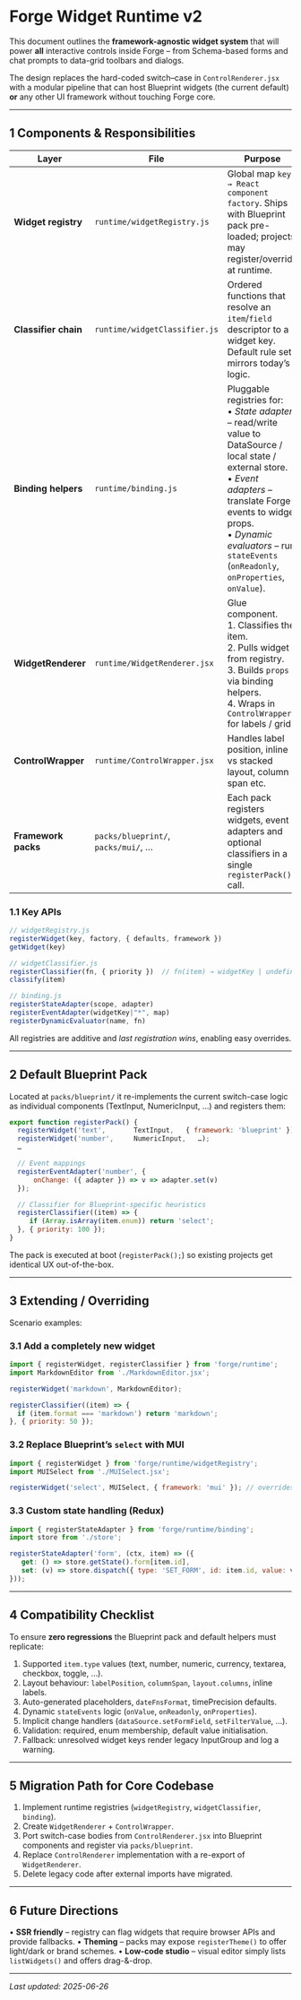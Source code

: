 # Forge Widget Runtime v2

This document outlines the **framework-agnostic widget system** that will power **all** interactive controls inside Forge – from Schema-based forms and chat prompts to data-grid toolbars and dialogs.

The design replaces the hard-coded switch–case in `ControlRenderer.jsx` with a modular pipeline that can host Blueprint widgets (the current default) **or** any other UI framework without touching Forge core.

---

## 1  Components & Responsibilities

| Layer | File | Purpose |
|-------|------|---------|
| **Widget registry** | `runtime/widgetRegistry.js` | Global map `key → React component factory`.  Ships with Blueprint pack pre-loaded; projects may register/override at runtime. |
| **Classifier chain** | `runtime/widgetClassifier.js` | Ordered functions that resolve an `item`/`field` descriptor to a widget key.  Default rule set mirrors today’s logic. |
| **Binding helpers** | `runtime/binding.js` | Pluggable registries for: <br>• *State adapters* – read/write value to DataSource / local state / external store.<br>• *Event adapters* – translate Forge events to widget props.<br>• *Dynamic evaluators* – run `stateEvents` (`onReadonly`, `onProperties`, `onValue`). |
| **WidgetRenderer** | `runtime/WidgetRenderer.jsx` | Glue component.<br>1. Classifies the item.<br>2. Pulls widget from registry.<br>3. Builds `props` via binding helpers.<br>4. Wraps in `ControlWrapper` for labels / grid. |
| **ControlWrapper** | `runtime/ControlWrapper.jsx` | Handles label position, inline vs stacked layout, column span etc. |
| **Framework packs** | `packs/blueprint/`, `packs/mui/`, … | Each pack registers widgets, event adapters and optional classifiers in a single `registerPack()` call. |

### 1.1  Key APIs

```js
// widgetRegistry.js
registerWidget(key, factory, { defaults, framework })
getWidget(key)

// widgetClassifier.js
registerClassifier(fn, { priority })  // fn(item) → widgetKey | undefined
classify(item)

// binding.js
registerStateAdapter(scope, adapter)
registerEventAdapter(widgetKey|"*", map)
registerDynamicEvaluator(name, fn)
```

All registries are additive and *last registration wins*, enabling easy overrides.

---

## 2  Default Blueprint Pack

Located at `packs/blueprint/` it re-implements the current switch-case logic as individual components (TextInput, NumericInput, …) and registers them:

```js
export function registerPack() {
  registerWidget('text',       TextInput,   { framework: 'blueprint' });
  registerWidget('number',     NumericInput,   …);
  …

  // Event mappings
  registerEventAdapter('number', {
      onChange: ({ adapter }) => v => adapter.set(v)
  });

  // Classifier for Blueprint-specific heuristics
  registerClassifier((item) => {
     if (Array.isArray(item.enum)) return 'select';
  }, { priority: 100 });
}
```

The pack is executed at boot (`registerPack();`) so existing projects get identical UX out-of-the-box.

---

## 3  Extending / Overriding

Scenario examples:

### 3.1  Add a completely new widget

```js
import { registerWidget, registerClassifier } from 'forge/runtime';
import MarkdownEditor from './MarkdownEditor.jsx';

registerWidget('markdown', MarkdownEditor);

registerClassifier((item) => {
  if (item.format === 'markdown') return 'markdown';
}, { priority: 50 });
```

### 3.2  Replace Blueprint’s `select` with MUI

```js
import { registerWidget } from 'forge/runtime/widgetRegistry';
import MUISelect from './MUISelect.jsx';

registerWidget('select', MUISelect, { framework: 'mui' }); // overrides previous key
```

### 3.3  Custom state handling (Redux)

```js
import { registerStateAdapter } from 'forge/runtime/binding';
import store from './store';

registerStateAdapter('form', (ctx, item) => ({
   get: () => store.getState().form[item.id],
   set: (v) => store.dispatch({ type: 'SET_FORM', id: item.id, value: v })
}));
```

---

## 4  Compatibility Checklist

To ensure **zero regressions** the Blueprint pack and default helpers must replicate:

1. Supported `item.type` values (text, number, numeric, currency, textarea, checkbox, toggle, …).
2. Layout behaviour: `labelPosition`, `columnSpan`, `layout.columns`, inline labels.
3. Auto-generated placeholders, `dateFnsFormat`, timePrecision defaults.
4. Dynamic `stateEvents` logic (`onValue`, `onReadonly`, `onProperties`).
5. Implicit change handlers (`dataSource.setFormField`, `setFilterValue`, …).
6. Validation: required, enum membership, default value initialisation.
7. Fallback: unresolved widget keys render legacy InputGroup and log a warning.

---

## 5  Migration Path for Core Codebase

1. Implement runtime registries (`widgetRegistry`, `widgetClassifier`, `binding`).
2. Create `WidgetRenderer` + `ControlWrapper`.
3. Port switch-case bodies from `ControlRenderer.jsx` into Blueprint components and register via `packs/blueprint`.
4. Replace `ControlRenderer` implementation with a re-export of `WidgetRenderer`.
5. Delete legacy code after external imports have migrated.

---

## 6  Future Directions

• **SSR friendly** – registry can flag widgets that require browser APIs and provide fallbacks.
• **Theming** – packs may expose `registerTheme()` to offer light/dark or brand schemes.
• **Low-code studio** – visual editor simply lists `listWidgets()` and offers drag-&-drop.

---

*Last updated: 2025-06-26*
